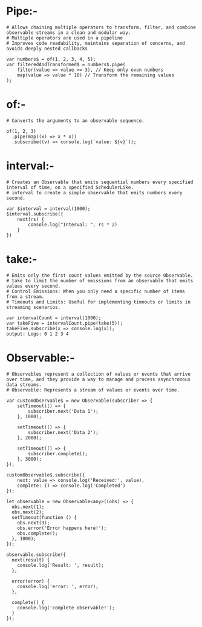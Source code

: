 # Pipe:-

    # Allows chaining multiple operators to transform, filter, and combine observable streams in a clean and modular way.
    # Multiple operators are used in a pipeline
    # Improves code readability, maintains separation of concerns, and avoids deeply nested callbacks

    var numbers$ = of(1, 2, 3, 4, 5);
    var filteredAndTransformed$ = numbers$.pipe(
        filter(value => value >= 3), // Keep only even numbers
        map(value => value * 10) // Transform the remaining values
    );

# of:-
    # Converts the arguments to an observable sequence.

    of(1, 2, 3)
      .pipe(map((x) => x * x))
      .subscribe((v) => console.log(`value: ${v}`));

# interval:-
    # Creates an Observable that emits sequential numbers every specified interval of time, on a specified SchedulerLike.
    # interval to create a simple observable that emits numbers every second.

    var $interval = interval(1000);
    $interval.subscribe({
        next(rs) {
            console.log("Interval: ", rs * 2)
        }
    })

# take:-
    # Emits only the first count values emitted by the source Observable.
    # take to limit the number of emissions from an observable that emits values every second.
    # Control Emissions: When you only need a specific number of items from a stream.
    # Timeouts and Limits: Useful for implementing timeouts or limits in streaming scenarios.

    var intervalCount = interval(1000);
    var takeFive = intervalCount.pipe(take(5));
    takeFive.subscribe(x => console.log(x));
    output: Logs: 0 1 2 3 4

# Observable:-
    # Observables represent a collection of values or events that arrive over time, and they provide a way to manage and process asynchronous data streams.
    # Observable: Represents a stream of values or events over time.

    var customObservable$ = new Observable(subscriber => {
        setTimeout(() => {
            subscriber.next('Data 1');
        }, 1000);

        setTimeout(() => {
            subscriber.next('Data 2');
        }, 2000);

        setTimeout(() => {
            subscriber.complete();
        }, 3000);
    });

    customObservable$.subscribe({
        next: value => console.log('Received:', value),
        complete: () => console.log('Completed')
    });

    let observable = new Observable<any>((obs) => {
      obs.next(1);
      obs.next(2);
      setTimeout(function () {
        obs.next(3);
        obs.error('Error happens here!');
        obs.complete();
      }, 1000);
    });

    observable.subscribe({
      next(result) {
        console.log('Result: ', result);
      },

      error(error) {
        console.log('error: ', error);
      },

      complete() {
        console.log('complete observable!');
      }
    });